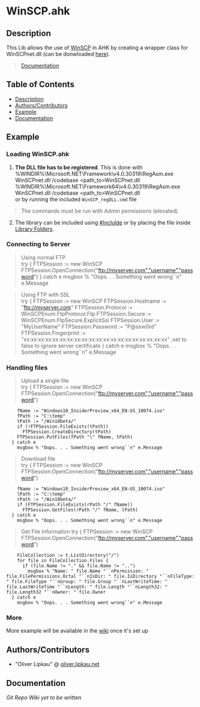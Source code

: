 # WinSCP.ahk  
## <a name="desc"></a>Description
This Lib allows the use of [WinSCP](http://winscp.net/) in AHK by creating a wrapper class for WinSCPnet.dll (can be donwloaded [here](http://winscp.net/eng/download.php)).  
> [Documentation](http://winscp.net/eng/docs/library)  

## Table of Contents  
* [Description](#desc)
* [Authors/Contributors](#dev-team)
* [Example](#usage)
* [Documentation](#doc)

## <a name="usage"></a>Example  

### Loading WinSCP.ahk
1. **The DLL file has to be registered**. This is done with  
      %WINDIR%\Microsoft.NET\Framework\v4.0.30319\RegAsm.exe WinSCPnet.dll /codebase <path_to>WinSCPnet.dll
      %WINDIR%\Microsoft.NET\Framework64\v4.0.30319\RegAsm.exe WinSCPnet.dll /codebase <path_to>WinSCPnet.dll  
or by running the included `WinSCP_regDLL.cmd` file  
> The commands must be run with Admin permissions (elevated)  
2. The library can be included using [#Inclulde](http://ahkscript.org/docs/commands/_Include.htm) or by placing the file inside [Library Folders](http://ahkscript.org/docs/Functions.htm#lib).  

### Connecting to Server  
> Using normal FTP  
      try
	  {
        FTPSession := new WinSCP
	    FTPSession.OpenConnection("ftp://myserver.com","username","password")
	  } catch e
	    msgbox % "Oops. . . Something went wrong``n" e.Message

> Using FTP with SSL  
      try
	  {
        FTPSession := new WinSCP
	    FTPSession.Hostname		:= "ftp://myserver.com"
        FTPSession.Protocol 		:= WinSCPEnum.FtpProtocol.Ftp
        FTPSession.Secure 		:= WinSCPEnum.FtpSecure.ExplicitSsl
        FTPSession.User			:= "MyUserName"
        FTPSession.Password		:= "P@ssw0rd"
        FTPSession.Fingerprint    := "xx:xx:xx:xx:xx:xx:xx:xx:xx:xx:xx:xx:xx:xx:xx:xx:xx:xx:xx:xx" ;set to false to ignore server certificate
      } catch e
	    msgbox % "Oops. . . Something went wrong``n" e.Message

### Handling files  
> Upload a single file  
      try
	  {
        FTPSession := new WinSCP
	    FTPSession.OpenConnection("ftp://myserver.com","username","password")
	    
	    fName := "Windows10_InsiderPreview_x64_EN-US_10074.iso"
	    fPath := "C:\temp"
		tPath := "/Win10beta/"
		if (!FTPSession.FileExists(tPath))
		  FTPSession.CreateDirectory(tPath)
	    FTPSession.PutFiles(fPath "\" fName, tPath)
	  } catch e
	    msgbox % "Oops. . . Something went wrong``n" e.Message  

> Download file  
      try
	  {
        FTPSession := new WinSCP
	    FTPSession.OpenConnection("ftp://myserver.com","username","password")
	    
	    fName := "Windows10_InsiderPreview_x64_EN-US_10074.iso"
	    lPath := "C:\temp"
		rPath := "/Win10beta/"
		if (FTPSession.FileExists(rPath "/" fName))
	      FTPSession.GetFiles(rPath "/" fName, lPath)
	  } catch e
	    msgbox % "Oops. . . Something went wrong``n" e.Message  
		
> Get File Information
      try
	  {
        FTPSession := new WinSCP
	    FTPSession.OpenConnection("ftp://myserver.com","username","password")
	    
	    FileCollection := t.ListDirectory("/")
	    for file in FileCollection.Files {
		  if (file.Name != "." && file.Name != "..")
            msgbox % "Name: " file.Name "``nPermission: " file.FilePermissions.Octal "``nIsDir: " file.IsDirectory "``nFileType: " file.FileType "``nGroup: " file.Group "``nLastWriteTime: " file.LastWriteTime "``nLength: " file.Length "``nLength32: " file.Length32 "``nOwner: " file.Owner
	  } catch e
	    msgbox % "Oops. . . Something went wrong``n" e.Message 

### More  
More example will be available in the [wiki](wiki) once it's set up

## <a name="dev-team"></a>Authors/Contributors  
* "Oliver Lipkau" @ [oliver.lipkau.net](http://oliver.lipkau.net)

## <a name="doc"></a>Documentation
_Git Repo Wiki yet to be written_